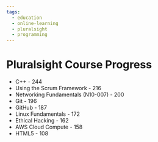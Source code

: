 ```yaml
---
tags:
  - education
  - online-learning
  - pluralsight
  - programming
---
```




# Pluralsight Course Progress

- C++ - 244
- Using the Scrum Framework - 216
- Networking Fundamentals (N10-007) - 200
- Git - 196
- GitHub - 187
- Linux Fundamentals - 172
- Ethical Hacking - 162
- AWS Cloud Compute - 158
- HTML5 - 108
